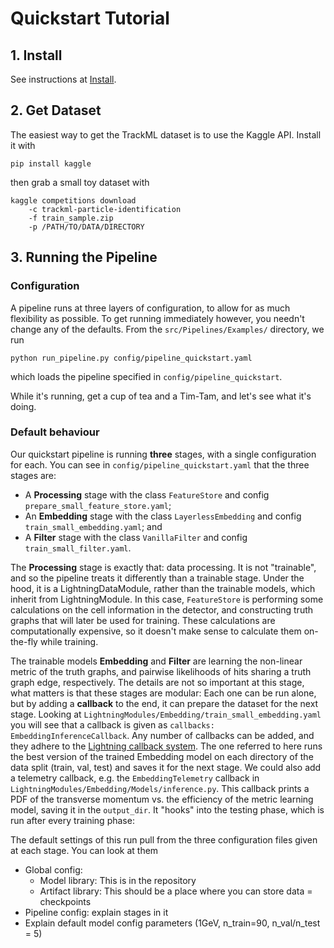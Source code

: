 # Quickstart Tutorial

## 1. Install

See instructions at [Install](https://hsf-reco-and-software-triggers.github.io/Tracking-ML-Exa.TrkX/#install).

## 2. Get Dataset

The easiest way to get the TrackML dataset is to use the Kaggle API. Install it with
```
pip install kaggle
```
then grab a small toy dataset with
```
kaggle competitions download 
    -c trackml-particle-identification 
    -f train_sample.zip
    -p /PATH/TO/DATA/DIRECTORY
```

## 3. Running the Pipeline

### Configuration

A pipeline runs at three layers of configuration, to allow for as much flexibility as possible. To get running immediately however, you needn't change any of the defaults. From the `src/Pipelines/Examples/` directory, we run

```
python run_pipeline.py config/pipeline_quickstart.yaml
```
which loads the pipeline specified in `config/pipeline_quickstart`. 

While it's running, get a cup of tea and a Tim-Tam, and let's see what it's doing.

### Default behaviour

Our quickstart pipeline is running **three** stages, with a single configuration for each. You can see in `config/pipeline_quickstart.yaml` that the three stages are:

- A **Processing** stage with the class `FeatureStore` and config `prepare_small_feature_store.yaml`;
- An **Embedding** stage with the class `LayerlessEmbedding` and config `train_small_embedding.yaml`; and
- A **Filter** stage with the class `VanillaFilter` and config `train_small_filter.yaml`.

The **Processing** stage is exactly that: data processing. It is not "trainable", and so the pipeline treats it differently than a trainable stage. Under the hood, it is a LightningDataModule, rather than the trainable models, which inherit from LightningModule. In this case, `FeatureStore` is performing some calculations on the cell information in the detector, and constructing truth graphs that will later be used for training. These calculations are computationally expensive, so it doesn't make sense to calculate them on-the-fly while training. 

The trainable models **Embedding** and **Filter** are learning the non-linear metric of the truth graphs, and pairwise likelihoods of hits sharing a truth graph edge, respectively. The details are not so important at this stage, what matters is that these stages are modular: Each one can be run alone, but by adding a **callback** to the end, it can prepare the dataset for the next stage. Looking at `LightningModules/Embedding/train_small_embedding.yaml` you will see that a callback is given as `callbacks: EmbeddingInferenceCallback`. Any number of callbacks can be added, and they adhere to the [Lightning callback system](https://pytorch-lightning.readthedocs.io/en/latest/callbacks.html). The one referred to here runs the best version of the trained Embedding model on each directory of the data split (train, val, test) and saves it for the next stage. We could also add a telemetry callback, e.g. the `EmbeddingTelemetry` callback in `LightningModules/Embedding/Models/inference.py`. This callback prints a PDF of the transverse momentum vs. the efficiency of the metric learning model, saving it in the `output_dir`. It "hooks" into the testing phase, which is run after every training phase:



The default settings of this run pull from the three configuration files given at each stage. You can look at them


- Global config:
  - Model library: This is in the repository
  - Artifact library: This should be a place where you can store data = checkpoints
- Pipeline config: explain stages in it
- Explain default model config parameters (1GeV, n_train=90, n_val/n_test = 5)
